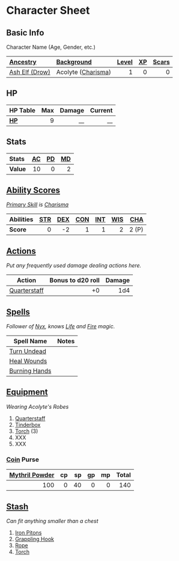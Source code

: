 # Character Sheet

## Basic Info

Character Name (Age, Gender, etc.)

| [Ancestry](../../Player%20Characters/Ancenstries/Ancestry.md)                                  | [Background](../../Player%20Characters/Backgrounds/Background.md)                  | [Level](../../Player%20Characters/Progression/Level.md) | [XP](../../Player%20Characters/Progression/Experience%20Points.md) | [Scars](../../Player%20Characters/Progression/Scars.md) |
| :--------------------------------------------------------------------------------------------- | :--------------------------------------------------------------------------------- | ---------------------------------------------------------------: | --------------------------------------------------------------------------: | ---------------------------------------------------------------: |
| [Ash Elf (Drow)](../../Player%20Characters/Ancenstries/The%20People%20of%20Mithrinia/Elves.md) | Acolyte ([Charisma](../../Player%20Characters/The%20Ability%20Scores/Charisma.md)) |                                                                1 |                                                                           0 |                                                                0 |

## HP

| **HP Table**                                                             | Max | Damage | Current |
| :----------------------------------------------------------------------- | --: | -----: | ------: |
| **[HP](../../Player%20Characters/Derived%20Statistics/Hit%20Points.md)** |   9 |     __ |      __ |

## Stats

| Stats     | [AC](../../Player%20Characters/Derived%20Statistics/Armor%20Class.md) | [PD](../../Player%20Characters/Derived%20Statistics/Physical%20Defense.md) | [MD](../../Player%20Characters/Derived%20Statistics/Mental%20Defense.md) |
| :-------- | --------------------------------------------------------------------: | -------------------------------------------------------------------------: | -----------------------------------------------------------------------: |
| **Value** |                                                                    10 |                                                                          0 |                                                                        2 |

## [Ability Scores](../../Player%20Characters/The%20Ability%20Scores/Ability%20Scores.md)

*[Primary Skill](../../Player%20Characters/Backgrounds/Primary%20Skill.md) is [Charisma](../../Player%20Characters/The%20Ability%20Scores/Charisma.md)*

| Abilities | [STR](../../Player%20Characters/The%20Ability%20Scores/Strength.md) | [DEX](../../Player%20Characters/The%20Ability%20Scores/Dexterity.md) | [CON](../../Player%20Characters/The%20Ability%20Scores/Constitution.md) | [INT](../../Player%20Characters/The%20Ability%20Scores/Intelligence.md) | [WIS](../../Player%20Characters/The%20Ability%20Scores/Wisdom.md)<br> | [CHA](../../Player%20Characters/The%20Ability%20Scores/Charisma.md)<br> |
| :-------- | ------------------------------------------------------------------: | -------------------------------------------------------------------: | ----------------------------------------------------------------------: | ----------------------------------------------------------------------: | --------------------------------------------------------------------: | ----------------------------------------------------------------------: |
| **Score** |                                                                   0 |                                                                   -2 |                                                                       1 |                                                                       1 |                                                                     2 |                                                                   2 (P) |

## [Actions](../../Game%20Procedures/Core%20Procedures/Action.md)

*Put any frequently used damage dealing actions here.*

| Action                                                                                      | Bonus to d20 roll | Damage |
| ------------------------------------------------------------------------------------------- | ----------------: | -----: |
| [Quarterstaff](../../Items%20and%20Gear/Weapons/Melee%20Weapons/Small%20Simple%20Weapon.md) |                +0 |    1d4 |

## [Spells](../../Magic/Spells.md)

*Follower of [Nyx](../Mithrinian%20Pantheons/Mithrinian%20Deities/Nyx.md), knows [Life](../../Magic/Spells/Spell%20Domains/Life.md) and [Fire](../../Magic/Spells/Spell%20Domains/Fire.md) magic.*

| Spell Name                                                                           | Notes |
| ------------------------------------------------------------------------------------ | ----- |
| [Turn Undead](../../Magic/Spells/Spells%20by%20Level/Level%201/Turn%20Undead.md)     |       |
| [Heal Wounds](../../Magic/Spells/Spells%20by%20Level/Level%201/Heal%20Wounds.md)     |       |
| [Burning Hands](../../Magic/Spells/Spells%20by%20Level/Level%201/Burning%20Hands.md) |       |

## [Equipment](../../Player%20Characters/Inventory/Equipment.md)

*Wearing Acolyte's Robes*
1. [Quarterstaff](../../Items%20and%20Gear/Weapons/Melee%20Weapons/Small%20Simple%20Weapon.md)
2. [Tinderbox](../../Items%20and%20Gear/Gear/10%20Coins/Tinderbox.md)
3. [Torch](../../Items%20and%20Gear/Gear/1%20Coin/Torch.md) (3)
4. XXX
5. XXX

### [Coin](../Economy/Coins.md) Purse

| [Mythril Powder](../../Magic/Spellcasting/Mythril.md) |  cp |  sp |  gp |  mp | Total |
| ----------------------------------------------------------: | --: | --: | --: | --: | ----: |
|                                                         100 |   0 |  40 |   0 |   0 |   140 |

## [Stash](../../Player%20Characters/Inventory/Stash.md)

*Can fit anything smaller than a chest*

1. [Iron Pitons](../../Items%20and%20Gear/Gear/10%20Coins/Iron%20Pitons.md)
2. [Grappling Hook](../../Items%20and%20Gear/Gear/25%20Coins/Grappling%20Hook.md)
3. [Rope](../../Items%20and%20Gear/Gear/50%20Coins/Rope.md)
4. [Torch](../../Items%20and%20Gear/Gear/1%20Coin/Torch.md)
